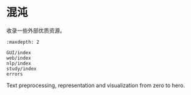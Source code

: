 # 混沌

收录一些外部优质资源。

```{toctree}
:maxdepth: 2

GUI/index
web/index
nlp/index
study/index
errors
```
Text preprocessing, representation and visualization from zero to hero.